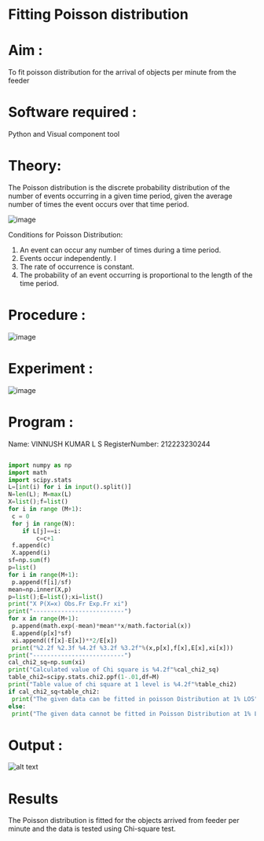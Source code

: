 # Fitting Poisson  distribution
# Aim : 

To fit poisson distribution for the arrival of objects per minute from the feeder

# Software required :  

Python and Visual component tool

# Theory:

The Poisson distribution is the discrete probability distribution of the number of events occurring in a given time period, given the average number of times the event occurs over that time period.

![image](https://user-images.githubusercontent.com/104613195/166248326-fd042076-8b0b-40c4-8b11-1d8e8fcb74db.png)

 Conditions for Poisson Distribution:

1. An event can occur any number of times during a time period.
2. Events occur independently. I
3. The rate of occurrence is constant.
4. The probability of an event occurring is proportional to the length of the time period. 
 
# Procedure :

![image](https://user-images.githubusercontent.com/104613195/166251988-d0c53205-6080-4f7b-ae4c-398178586637.png)

# Experiment :

![image](https://user-images.githubusercontent.com/103921593/230282876-f4a5afbf-cac1-4648-a1b0-c78840638a8e.png)

# Program :
Name: VINNUSH KUMAR L S
RegisterNumber: 212223230244

```py

import numpy as np
import math
import scipy.stats
L=[int(i) for i in input().split()]
N=len(L); M=max(L)
X=list();f=list()
for i in range (M+1):
 c = 0
 for j in range(N):
    if L[j]==i:
        c=c+1
 f.append(c)
 X.append(i)
sf=np.sum(f)
p=list()
for i in range(M+1):
 p.append(f[i]/sf)
mean=np.inner(X,p)
p=list();E=list();xi=list()
print("X P(X=x) Obs.Fr Exp.Fr xi")
print("--------------------------")
for x in range(M+1):
 p.append(math.exp(-mean)*mean**x/math.factorial(x))
 E.append(p[x]*sf)
 xi.append((f[x]-E[x])**2/E[x])
 print("%2.2f %2.3f %4.2f %3.2f %3.2f"%(x,p[x],f[x],E[x],xi[x]))
print("--------------------------")
cal_chi2_sq=np.sum(xi)
print("Calculated value of Chi square is %4.2f"%cal_chi2_sq)
table_chi2=scipy.stats.chi2.ppf(1-.01,df=M)
print("Table value of chi square at 1 level is %4.2f"%table_chi2)
if cal_chi2_sq<table_chi2:
 print("The given data can be fitted in poisson Distribution at 1% LOS")
else:
 print("The given data cannot be fitted in Poisson Distribution at 1% LOS")

```
 

# Output : 
![alt text](<Screenshot 2024-10-24 153008.png>)

# Results

The Poisson distribution is fitted for the objects arrived from feeder per minute and the data is tested using Chi-square test. 
 
